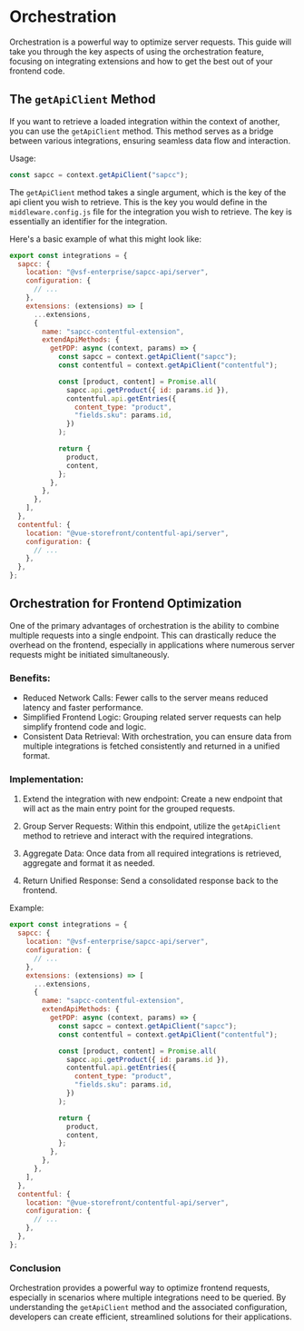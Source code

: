 # Orchestration

Orchestration is a powerful way to optimize server requests. This guide will take you through the key aspects of using the orchestration feature, focusing on integrating extensions and how to get the best out of your frontend code.

## The `getApiClient` Method

If you want to retrieve a loaded integration within the context of another, you can use the `getApiClient` method. This method serves as a bridge between various integrations, ensuring seamless data flow and interaction.

Usage:

```javascript
const sapcc = context.getApiClient("sapcc");
```

The `getApiClient` method takes a single argument, which is the key of the api client you wish to retrieve. This is the key you would define in the `middleware.config.js` file for the integration you wish to retrieve. The key is essentially an identifier for the integration.

Here's a basic example of what this might look like:

```javascript
export const integrations = {
  sapcc: {
    location: "@vsf-enterprise/sapcc-api/server",
    configuration: {
      // ...
    },
    extensions: (extensions) => [
      ...extensions,
      {
        name: "sapcc-contentful-extension",
        extendApiMethods: {
          getPDP: async (context, params) => {
            const sapcc = context.getApiClient("sapcc");
            const contentful = context.getApiClient("contentful");

            const [product, content] = Promise.all(
              sapcc.api.getProduct({ id: params.id }),
              contentful.api.getEntries({
                content_type: "product",
                "fields.sku": params.id,
              })
            );

            return {
              product,
              content,
            };
          },
        },
      },
    ],
  },
  contentful: {
    location: "@vue-storefront/contentful-api/server",
    configuration: {
      // ...
    },
  },
};
```

## Orchestration for Frontend Optimization

One of the primary advantages of orchestration is the ability to combine multiple requests into a single endpoint. This can drastically reduce the overhead on the frontend, especially in applications where numerous server requests might be initiated simultaneously.

### Benefits:

- Reduced Network Calls: Fewer calls to the server means reduced latency and faster performance.
- Simplified Frontend Logic: Grouping related server requests can help simplify frontend code and logic.
- Consistent Data Retrieval: With orchestration, you can ensure data from multiple integrations is fetched consistently and returned in a unified format.

### Implementation:

1. Extend the integration with new endpoint: Create a new endpoint that will act as the main entry point for the grouped requests.

2. Group Server Requests: Within this endpoint, utilize the `getApiClient` method to retrieve and interact with the required integrations.

3. Aggregate Data: Once data from all required integrations is retrieved, aggregate and format it as needed.

4. Return Unified Response: Send a consolidated response back to the frontend.

Example:

```javascript
export const integrations = {
  sapcc: {
    location: "@vsf-enterprise/sapcc-api/server",
    configuration: {
      // ...
    },
    extensions: (extensions) => [
      ...extensions,
      {
        name: "sapcc-contentful-extension",
        extendApiMethods: {
          getPDP: async (context, params) => {
            const sapcc = context.getApiClient("sapcc");
            const contentful = context.getApiClient("contentful");

            const [product, content] = Promise.all(
              sapcc.api.getProduct({ id: params.id }),
              contentful.api.getEntries({
                content_type: "product",
                "fields.sku": params.id,
              })
            );

            return {
              product,
              content,
            };
          },
        },
      },
    ],
  },
  contentful: {
    location: "@vue-storefront/contentful-api/server",
    configuration: {
      // ...
    },
  },
};
```

### Conclusion
Orchestration provides a powerful way to optimize frontend requests, especially in scenarios where multiple integrations need to be queried. By understanding the `getApiClient` method and the associated configuration, developers can create efficient, streamlined solutions for their applications.

